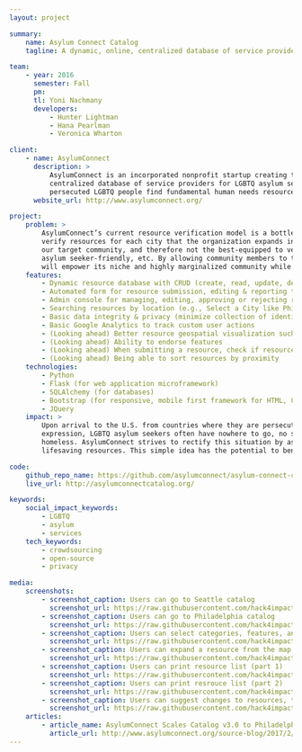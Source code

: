 ```yaml
---
layout: project

summary:
    name: Asylum Connect Catalog
    tagline: A dynamic, online, centralized database of service providers useful to LGBTQ asylum seekers in the U.S.

team:
    - year: 2016
      semester: Fall
      pm:
      tl: Yoni Nachmany
      developers:
          - Hunter Lightman
          - Hana Pearlman
          - Veronica Wharton

client:
    - name: AsylumConnect
      description: >
          AsylumConnect is an incorporated nonprofit startup creating the first website and mobile app to feature an online,
          centralized database of service providers for LGBTQ asylum seekers in the U.S. The AsylumConnect catalog will help
          persecuted LGBTQ people find fundamental human needs resources upon their arrival in the U.S.
      website_url: http://www.asylumconnect.org/

project:
    problem: >
        AsylumConnect’s current resource verification model is a bottleneck, as volunteers must search for and independently
        verify resources for each city that the organization expands into. In addition, volunteers are not (all) members of
        our target community, and therefore not the best-equipped to verify whether or not a resource is LGBTQ-friendly,
        asylum seeker-friendly, etc. By allowing community members to tag, verify, endorse, and report resources, AsylumConnect
        will empower its niche and highly marginalized community while also keeping members as safe as possible.
    features:
        - Dynamic resource database with CRUD (create, read, update, delete) capabilities
        - Automated form for resource submission, editing & reporting that publishes publication requests to the admin console
        - Admin console for managing, editing, approving or rejecting resource submissions
        - Searching resources by location (e.g., Select a City like Philly / Seattle)
        - Basic data integrity & privacy (minimize collection of identifying user information)
        - Basic Google Analytics to track custom user actions
        - (Looking ahead) Better resource geospatial visualization such as geolocation, directions, Google Street View
        - (Looking ahead) Ability to endorse features
        - (Looking ahead) When submitting a resource, check if resource already exists (de-duping)
        - (Looking ahead) Being able to sort resources by proximity
    technologies:
        - Python
        - Flask (for web application microframework)
        - SQLAlchemy (for databases)
        - Bootstrap (for responsive, mobile first framework for HTML, CSS, and JS)
        - JQuery
    impact: >
        Upon arrival to the U.S. from countries where they are persecuted because of their sexual orientation or gender
        expression, LGBTQ asylum seekers often have nowhere to go, no social support, and no legal right to work - many end up
        homeless. AsylumConnect strives to rectify this situation by assisting asylum seekers in locating and obtaining
        lifesaving resources. This simple idea has the potential to benefit an estimated 300,000 LGBTQ asylum seekers.

code:
    github_repo_name: https://github.com/asylumconnect/asylum-connect-catalog
    live_url: http://asylumconnectcatalog.org/

keywords:
    social_impact_keywords:
        - LGBTQ
        - asylum
        - services
    tech_keywords:
        - crowdsourcing
        - open-source
        - privacy

media:
    screenshots:
        - screenshot_caption: Users can go to Seattle catalog
          screenshot_url: https://raw.githubusercontent.com/hack4impact/project-screenshots/master/asylum-connect-catalog/ss1.png
        - screenshot_caption: Users can go to Philadelphia catalog
          screenshot_url: https://raw.githubusercontent.com/hack4impact/project-screenshots/master/asylum-connect-catalog/ss2.png
        - screenshot_caption: Users can select categories, features, and requirements of resources
          screenshot_url: https://raw.githubusercontent.com/hack4impact/project-screenshots/master/asylum-connect-catalog/ss3.png
        - screenshot_caption: Users can expand a resource from the map and view as a list
          screenshot_url: https://raw.githubusercontent.com/hack4impact/project-screenshots/master/asylum-connect-catalog/ss4.png
        - screenshot_caption: Users can print resource list (part 1)
          screenshot_url: https://raw.githubusercontent.com/hack4impact/project-screenshots/master/asylum-connect-catalog/ss5.png
        - screenshot_caption: Users can print resrouce list (part 2)
          screenshot_url: https://raw.githubusercontent.com/hack4impact/project-screenshots/master/asylum-connect-catalog/ss6.png
        - screenshot_caption: Users can suggest changes to resources, to be reviewed by admins
          screenshot_url: https://raw.githubusercontent.com/hack4impact/project-screenshots/master/asylum-connect-catalog/ss7.png
    articles:
        - article_name: AsylumConnect Scales Catalog v3.0 to Philadelphia, PA
          article_url: http://www.asylumconnect.org/source-blog/2017/2/19/asylumconnect-scales-first-online-centralized-resource-database-for-lgbtq-asylum-seekers-to-philadelphia-pa
---
```

